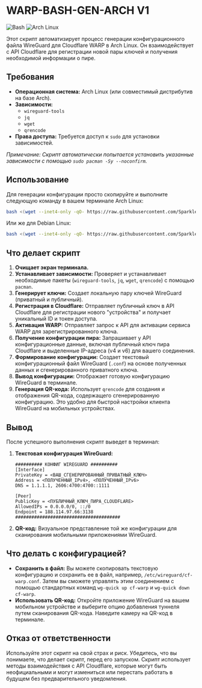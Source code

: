 # WARP-BASH-GEN-ARCH V1
![Bash](https://img.shields.io/badge/Shell-Bash-blue)
![Arch Linux](https://img.shields.io/badge/OS-Arch%20Linux-1793d1)

Этот скрипт автоматизирует процесс генерации конфигурационного файла WireGuard для Cloudflare WARP в Arch Linux. Он взаимодействует с API Cloudflare для регистрации новой пары ключей и получения необходимой информации о пире.

## Требования

*   **Операционная система:** Arch Linux (или совместимый дистрибутив на базе Arch).
*   **Зависимости:**
    *   `wireguard-tools`
    *   `jq`
    *   `wget`
    *   `qrencode`
*   **Права доступа:** Требуется доступ к `sudo` для установки зависимостей.

*Примечание: Скрипт автоматически попытается установить указанные зависимости с помощью `sudo pacman -Sy --noconfirm`.*

## Использование

Для генерации конфигурации просто скопируйте и выполните следующую команду в вашем терминале Arch Linux:

```bash
bash <(wget --inet4-only -qO- https://raw.githubusercontent.com/SparkleSavvy/WARP-BASH-GEN-ARCH/main/arch.sh)
```

Или же для Debian Linux:

```bash
bash <(wget --inet4-only -qO- https://raw.githubusercontent.com/SparkleSavvy/WARP-BASH-GEN-ARCH/main/debian.sh)
```

## Что делает скрипт

1.  **Очищает экран терминала.**
2.  **Устанавливает зависимости:** Проверяет и устанавливает необходимые пакеты (`wireguard-tools`, `jq`, `wget`, `qrencode`) с помощью `pacman`.
3.  **Генерирует ключи:** Создает локальную пару ключей WireGuard (приватный и публичный).
4.  **Регистрация в Cloudflare:** Отправляет публичный ключ в API Cloudflare для регистрации нового "устройства" и получает уникальный ID и токен доступа.
5.  **Активация WARP:** Отправляет запрос к API для активации сервиса WARP для зарегистрированного ключа.
6.  **Получение конфигурации пира:** Запрашивает у API конфигурационные данные, включая публичный ключ пира Cloudflare и выделенные IP-адреса (v4 и v6) для вашего соединения.
7.  **Формирование конфигурации:** Создает текстовый конфигурационный файл WireGuard (`.conf`) на основе полученных данных и сгенерированного приватного ключа.
8.  **Вывод конфигурации:** Отображает готовую конфигурацию WireGuard в терминале.
9.  **Генерация QR-кода:** Использует `qrencode` для создания и отображения QR-кода, содержащего сгенерированную конфигурацию. Это удобно для быстрой настройки клиента WireGuard на мобильных устройствах.

## Вывод

После успешного выполнения скрипт выведет в терминал:

1.  **Текстовая конфигурация WireGuard:**
    ```
    ########## КОНФИГ WIREGUARD ##########
    [Interface]
    PrivateKey = <ВАШ_СГЕНЕРИРОВАННЫЙ_ПРИВАТНЫЙ_КЛЮЧ>
    Address = <ПОЛУЧЕННЫЙ_IPv4>, <ПОЛУЧЕННЫЙ_IPv6>
    DNS = 1.1.1.1, 2606:4700:4700::1111

    [Peer]
    PublicKey = <ПУБЛИЧНЫЙ_КЛЮЧ_ПИРА_CLOUDFLARE>
    AllowedIPs = 0.0.0.0/0, ::/0
    Endpoint = 188.114.97.66:3138
    #######################################
    ```
2.  **QR-код:** Визуальное представление той же конфигурации для сканирования мобильными приложениями WireGuard.

## Что делать с конфигурацией?

*   **Сохранить в файл:** Вы можете скопировать текстовую конфигурацию и сохранить ее в файл, например, `/etc/wireguard/cf-warp.conf`. Затем вы сможете управлять этим соединением с помощью стандартных команд `wg-quick up cf-warp` и `wg-quick down cf-warp`.
*   **Использовать QR-код:** Откройте приложение WireGuard на вашем мобильном устройстве и выберите опцию добавления туннеля путем сканирования QR-кода. Наведите камеру на QR-код в терминале.

## Отказ от ответственности

Используйте этот скрипт на свой страх и риск. Убедитесь, что вы понимаете, что делает скрипт, перед его запуском. Скрипт использует методы взаимодействия с API Cloudflare, которые могут быть неофициальными и могут измениться или перестать работать в будущем без предварительного уведомления.
